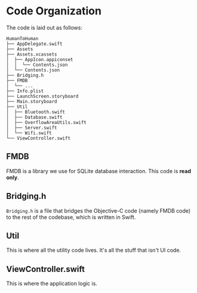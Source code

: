 # Code Organization
The code is laid out as follows:

```
HumanToHuman
├── AppDelegate.swift
├── Assets
├── Assets.xcassets
│  ├── AppIcon.appiconset
│  │  └── Contents.json
│  └── Contents.json
├── Bridging.h
├── FMDB
│  └── ...
├── Info.plist
├── LaunchScreen.storyboard
├── Main.storyboard
├── Util
│  ├── Bluetooth.swift
│  ├── Database.swift
│  ├── OverflowAreaUtils.swift
│  ├── Server.swift
│  └── Wifi.swift
└── ViewController.swift
```

## FMDB
FMDB is a library we use for SQLite database interaction. This code is **read only**.

## Bridging.h
`Bridging.h` is a file that bridges the Objective-C code (namely FMDB code) to the
rest of the codebase, which is written in Swift.

## Util
This is where all the utility code lives. It's all the stuff that isn't UI code.

## ViewController.swift
This is where the application logic is.


